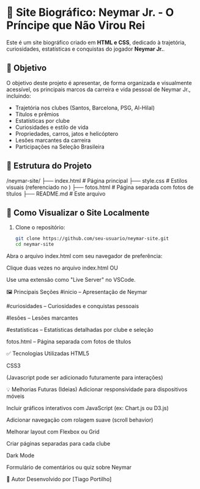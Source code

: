 # 🌟 Site Biográfico: Neymar Jr. - O Príncipe que Não Virou Rei

Este é um site biográfico criado em **HTML e CSS**, dedicado à trajetória, curiosidades, estatísticas e conquistas do jogador **Neymar Jr.**.

## 📌 Objetivo

O objetivo deste projeto é apresentar, de forma organizada e visualmente acessível, os principais marcos da carreira e vida pessoal de Neymar Jr., incluindo:

- Trajetória nos clubes (Santos, Barcelona, PSG, Al-Hilal)
- Títulos e prêmios
- Estatísticas por clube
- Curiosidades e estilo de vida
- Propriedades, carros, jatos e helicóptero
- Lesões marcantes da carreira
- Participações na Seleção Brasileira

## 📁 Estrutura do Projeto

/neymar-site/
├── index.html # Página principal
├── style.css # Estilos visuais (referenciado no <head>)
├── fotos.html # Página separada com fotos de títulos
├── README.md # Este arquivo


## 🚀 Como Visualizar o Site Localmente

1. Clone o repositório:
   ```bash
   git clone https://github.com/seu-usuario/neymar-site.git
   cd neymar-site
Abra o arquivo index.html com seu navegador de preferência:

Clique duas vezes no arquivo index.html
OU

Use uma extensão como "Live Server" no VSCode.

🖼️ Principais Seções
#inicio – Apresentação de Neymar

#curiosidades – Curiosidades e conquistas pessoais

#lesões – Lesões marcantes

#estatísticas – Estatísticas detalhadas por clube e seleção

fotos.html – Página separada com fotos de títulos

✅ Tecnologias Utilizadas
HTML5

CSS3

(Javascript pode ser adicionado futuramente para interações)

💡 Melhorias Futuras (Ideias)
Adicionar responsividade para dispositivos móveis

Incluir gráficos interativos com JavaScript (ex: Chart.js ou D3.js)

Adicionar navegação com rolagem suave (scroll behavior)

Melhorar layout com Flexbox ou Grid

Criar páginas separadas para cada clube

Dark Mode

Formulário de comentários ou quiz sobre Neymar

👤 Autor
Desenvolvido por [Tiago Portilho]

